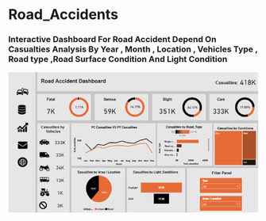 # Road_Accidents
### Interactive Dashboard For Road Accident Depend On Casualties Analysis By Year , Month , Location , Vehicles Type , Road type ,Road Surface Condition And Light Condition
![](Dasboard.PNG)
